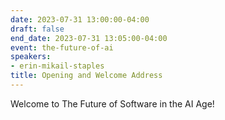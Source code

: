 ```yaml
---
date: 2023-07-31 13:00:00-04:00
draft: false
end_date: 2023-07-31 13:05:00-04:00
event: the-future-of-ai
speakers:
- erin-mikail-staples
title: Opening and Welcome Address
---
```



Welcome to The Future of Software in the AI Age!

